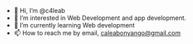 - 👋 Hi, I’m @c4leab
- 👀 I’m interested in Web Development and app development.
- 🌱 I’m currently learning Web development
- 📫 How to reach me by email, caleabonyango@gmail.com

<!---
c4leab/c4leab is a ✨ special ✨ repository because its `README.md` (this file) appears on your GitHub profile.
You can click the Preview link to take a look at your changes.
--->
